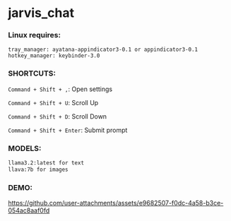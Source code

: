 # jarvis_chat

### Linux requires:

```
tray_manager: ayatana-appindicator3-0.1 or appindicator3-0.1
hotkey_manager: keybinder-3.0
```

### SHORTCUTS:

`Command + Shift + ,`: Open settings

`Command + Shift + U`: Scroll Up

`Command + Shift + D`: Scroll Down

`Command + Shift + Enter`: Submit prompt

### MODELS:

```bash
llama3.2:latest for text
llava:7b for images
```

### DEMO:





https://github.com/user-attachments/assets/e9682507-f0dc-4a58-b3ce-054ac8aaf0fd

